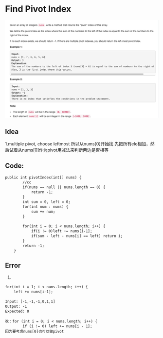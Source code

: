 # Find Pivot Index

![](../../../../../.gitbook/assets/screen-shot-2018-03-28-at-3.46.25-pm.png)

## Idea

1.multiple pivot, choose leftmost 所以从nums\[0\]开始找 先把所有ele相加，然后试着从nums\[0\]作为pivot用减法来判断两边是否相等

## Code:

```text
public int pivotIndex(int[] nums) {
        //cc
        if(nums == null || nums.length == 0) {
            return -1;
        }
        int sum = 0, left = 0;
        for(int num : nums) {
            sum += num;
        }

        for(int i = 0; i < nums.length; i++) {
            if(i != 0)left += nums[i-1];
            if(sum - left - nums[i] == left) return i;
        }
        return -1;
    }
```

## Error

1. 
```text
for(int i = 1; i < nums.length; i++) {
    left += nums[i-1];

Input: [-1,-1,-1,0,1,1]
Output: -1
Expected: 0

改：for (int i = 0; i < nums.length; i++) {
        if (i != 0) left += nums[i - 1];
因为要考虑nums[0]也可以做pivot
```

